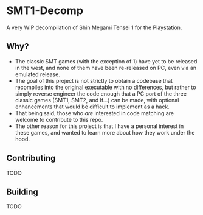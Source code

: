 # SMT1-Decomp
A very WIP decompilation of Shin Megami Tensei 1 for the Playstation.

## Why?
- The classic SMT games (with the exception of 1) have yet to be released in the west, and none of them have been re-released on PC, even via an emulated release.
- The goal of this project is not strictly to obtain a codebase that recompiles into the original executable with no differences, but rather to simply reverse engineer the code enough that a PC port of the three classic games (SMT1, SMT2, and If...) can be made, with optional enhancements that would be difficult to implement as a hack.
- That being said, those who _are_ interested in code matching are welcome to contribute to this repo.
- The other reason for this project is that I have a personal interest in these games, and wanted to learn more about how they work under the hood.
## Contributing
TODO
## Building
TODO
